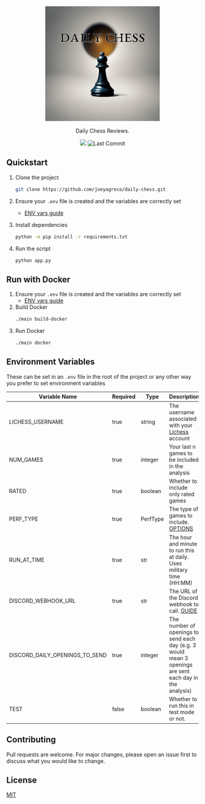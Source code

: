 <div align="center">
    <img src="https://github.com/joeyagreco/daily-chess/blob/main/img/daily_chess_logo.png" alt="daily chess logo" width="300"/>

Daily Chess Reviews.

<a target="_blank" href="https://www.python.org/downloads/" title="Python version"><img src="https://img.shields.io/badge/python-%3E=_3.10-teal.svg"></a>
![Last Commit](https://img.shields.io/github/last-commit/joeyagreco/daily-chess)
<br>
</div>

## Quickstart

1. Clone the project
    ```bash
    git clone https://github.com/joeyagreco/daily-chess.git
    ```
2. Ensure your `.env` file is created and the variables are correctly set
    - [ENV vars guide](https://github.com/joeyagreco/daily-chess#environment-variables)

3. Install dependencies

    ```bash
    python -m pip install -r requirements.txt
    ```
4. Run the script
    ```bash
    python app.py
    ``````

## Run with Docker

1. Ensure your `.env` file is created and the variables are correctly set
    - [ENV vars guide](https://github.com/joeyagreco/daily-chess#environment-variables)
2. Build Docker
    ```bash
    ./main build-docker
    ```
3. Run Docker
    ```bash
    ./main docker
    ```

## Environment Variables

These can be set in an `.env` file in the root of the project or any other way you prefer to set environment variables

| Variable Name                  	| Required 	| Type     	| Description                                                                                              	|
|--------------------------------	|----------	|----------	|----------------------------------------------------------------------------------------------------------	|
| LICHESS_USERNAME               	| true     	| string   	| The username associated with your [Lichess](https://lichess.org/) account                                                        	|
| NUM_GAMES                      	| true     	| integer  	| Your last n games to be included in the analysis                                                         	|
| RATED                          	| true     	| boolean  	| Whether to include only rated games                                                                      	|
| PERF_TYPE                      	| true     	| PerfType 	| The type of games to include. [OPTIONS](https://github.com/joeyagreco/daily-chess/blob/main/enumeration/PerfType.py)                                                                  	|
| RUN_AT_TIME                    	| true     	| str      	| The hour and minute to run this at daily. Uses military time (HH:MM)                                     	|
| DISCORD_WEBHOOK_URL            	| true     	| str      	| The URL of the Discord webhook to call. [GUIDE](https://hookdeck.com/webhooks/platforms/how-to-get-started-with-discord-webhooks#discord-webhook-example)                                                            	|
| DISCORD_DAILY_OPENINGS_TO_SEND 	| true     	| integer  	| The number of openings to send each day (e.g. 3 would mean 3 openings are sent each day in the analysis) 	|
| TEST                           	| false    	| boolean  	| Whether to run this in test mode or not.                                                                 	|

## Contributing

Pull requests are welcome. For major changes, please open an issue first to discuss what you would like to change.

## License

[MIT](https://choosealicense.com/licenses/mit/)


